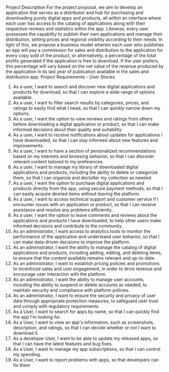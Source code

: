 Project Description
For the project proposal, we aim to develop an application that serves as a
distributor and hub for purchasing and downloading purely digital apps and products,
all within an interface where each user has access to the catalog of applications
along with their respective reviews and statistics within the app.
Likewise, every user possesses the capability to publish their own applications and
manage their distribution, setting prices and regional visibility according to their
needs. In light of this, we propose a business model wherein each user who
publishes an app will pay a commission for sales and distribution to the application
for every copy sold of the product, or alternatively, a percentage of the total profits
generated if the application is free to download. If the user prefers, this percentage
will vary based on the net value of the revenue produced by the application in its last
year of publication available in the sales and distribution app.
Project Requirements - User Stories
1. As a user, I want to search and discover new digital applications and products for
download, so that I can explore a wide range of options available.
2. As a user, I want to filter search results by categories, prices, and ratings to easily
find what I need, so that I can quickly narrow down my options.
3. As a user, I want the option to view reviews and ratings from others before
downloading a digital application or product, so that I can make informed decisions
about their quality and suitability.
5. As a user, I want to receive notifications about updates for applications I have
downloaded, so that I can stay informed about new features and improvements.
6. As a user, I want to have a section of personalized recommendations based on
my interests and browsing behavior, so that I can discover relevant content tailored
to my preferences.
7. As a user, I want to manage my library of downloaded digital applications and
products, including the ability to delete or categorize them, so that I can organize and
declutter my collection as needed.
8. As a user, I want the option to purchase digital applications and products directly
from the app, using secure payment methods, so that I can easily acquire desired
items without leaving the platform.
9. As a user, I want to access technical support and customer service if I encounter
issues with an application or product, so that I can receive assistance and resolve
any problems efficiently.
10. As a user, I want the option to leave comments and reviews about the
applications and products I have downloaded, to help other users make informed
decisions and contribute to the community.
11. As an administrator, I want access to analytics tools to monitor the performance
of the application and understand user behavior, so that I can make data-driven
decisions to improve the platform.
12. As an administrator, I want the ability to manage the catalog of digital
applications and products, including adding, editing, and deleting items, to ensure
that the content available remains relevant and up-to-date.
13. As an administrator, I want to establish pricing policies and promotions to
incentivize sales and user engagement, in order to drive revenue and encourage
user interaction with the platform.
14. As an administrator, I want the ability to manage user accounts, including the
ability to suspend or delete accounts as needed, to maintain security and compliance
with platform policies.
15. As an administrator, I want to ensure the security and privacy of user data
through appropriate protection measures, to safeguard user trust and comply with
regulatory requirements.
16. As a User, I want to search for apps by name, so that I can quickly find the app
I'm looking for.
17. As a User, I want to view an app's information, such as screenshots, description,
and ratings, so that I can decide whether or not I want to download it.
18. As a developer User, I want to be able to update my released apps, so that I can
have the latest features and bug fixes.
19. As a User, I want to manage my app subscriptions, so that I can control my
spending.
20. As a User, I want to report problems with apps, so that developers can fix them
